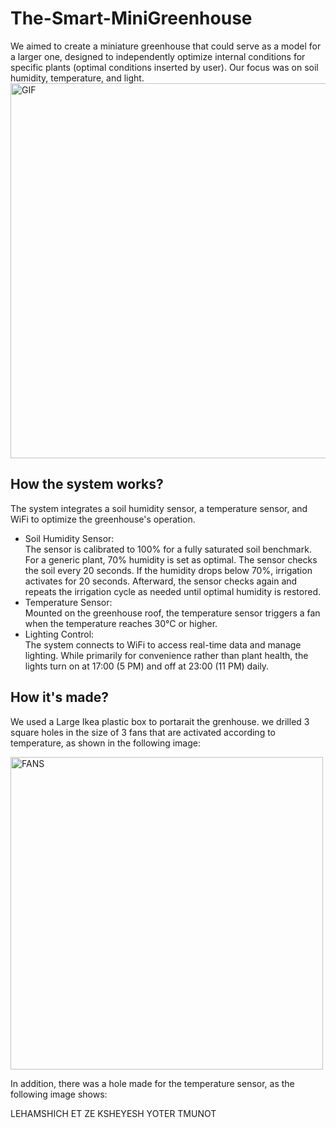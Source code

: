 # The-Smart-MiniGreenhouse
We aimed to create a miniature greenhouse that could serve as a model for a larger one, designed to independently optimize internal conditions for specific plants (optimal conditions inserted by user). Our focus was on soil humidity, temperature, and light.
<img src="Plants Garden GIF by Jukebox Saints-3.gif" alt="GIF" width="600">

## How the system works?
The system integrates a soil humidity sensor, a temperature sensor, and WiFi to optimize the greenhouse's operation.  

- Soil Humidity Sensor:  
  The sensor is calibrated to 100% for a fully saturated soil benchmark. For a generic plant, 70% humidity is set as optimal. The sensor checks the soil every 20 seconds. If the humidity drops below 70%, irrigation activates for 20 seconds. Afterward, the sensor checks again and repeats the irrigation cycle as needed until optimal humidity is restored.  
- Temperature Sensor:  
  Mounted on the greenhouse roof, the temperature sensor triggers a fan when the temperature reaches 30°C or higher.  
- Lighting Control:  
  The system connects to WiFi to access real-time data and manage lighting. While primarily for convenience rather than plant health, the lights turn on at 17:00 (5 PM) and off at 23:00 (11 PM) daily.  

## How it's made?
We used a Large Ikea plastic box to portarait the grenhouse. we drilled 3 square holes in the size of 3 fans that are activated according to temperature, as shown in the following image: 

<img src="IMG_3485.HEIC" alt="FANS" width="500">

In addition, there was a hole made for the temperature sensor, as the following image shows:

LEHAMSHICH ET ZE KSHEYESH YOTER TMUNOT





 


